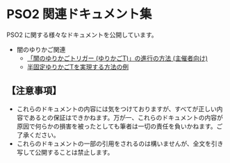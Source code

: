 # PSO2 関連ドキュメント集

PSO2 に関する様々なドキュメントを公開しています。

- 闇のゆりかご関連
    -  [「闇のゆりかごトリガー (ゆりかごT)」の進行の方法 (主催者向け)](cradle-of-darkness/how-to-host.md)
    -  [半固定ゆりかごTを実現する方法の例](how-to-organize-semi-fixed-member-party.md)

## 【注意事項】

- これらのドキュメントの内容には気をつけておりますが、すべてが正しい内容であるとの保証はできかねます。万が一、これらのドキュメントの内容が原因で何らかの損害を被ったとしても筆者は一切の責任を負いかねます。ご了承ください。
- これらのドキュメントの一部の引用をされるのは構いませんが、全文を引き写して公開することは禁止します。
